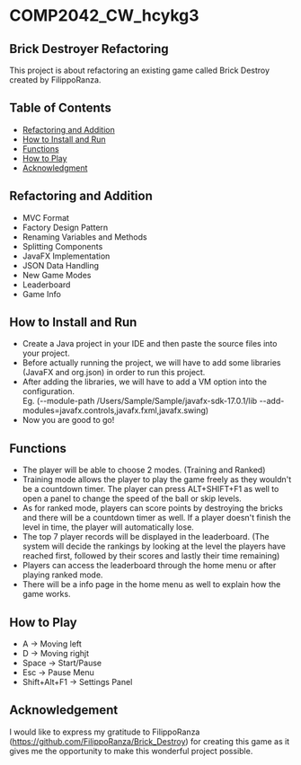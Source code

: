 # COMP2042_CW_hcykg3

## Brick Destroyer Refactoring
This project is about refactoring an existing game called Brick Destroy created by FilippoRanza.

## Table of Contents
* [Refactoring and Addition](#refactoring-and-addition)
* [How to Install and Run](#how-to-install-and-run)
* [Functions](#functions)
* [How to Play](#how-to-play)
* [Acknowledgment](#acknowledgement)

## Refactoring and Addition
* MVC Format
* Factory Design Pattern
* Renaming Variables and Methods
* Splitting Components
* JavaFX Implementation
* JSON Data Handling
* New Game Modes
* Leaderboard
* Game Info

## How to Install and Run
* Create a Java project in your IDE and then paste the source files into your project.
* Before actually running the project, we will have to add some libraries (JavaFX and org.json) in order to run this project. 
* After adding the libraries, we will have to add a VM option into the configuration.     
Eg. (--module-path /Users/Sample/Sample/javafx-sdk-17.0.1/lib --add-modules=javafx.controls,javafx.fxml,javafx.swing)
* Now you are good to go!
	
## Functions

* The player will be able to choose 2 modes. (Training and Ranked)
* Training mode allows the player to play the game freely as they wouldn't be a countdown timer. The player can press ALT+SHIFT+F1 as well to open a panel to change the speed of the ball or skip levels.
* As for ranked mode, players can score points by destroying the bricks and there will be a countdown timer as well. If a player doesn't finish the level in time, the player will automatically lose.
* The top 7 player records will be displayed in the leaderboard. (The system will decide the rankings by looking at the level the players have reached first, followed by their scores and lastly their time remaining)
* Players can access the leaderboard through the home menu or after playing ranked mode.
* There will be a info page in the home menu as well to explain how the game works.
	
## How to Play
* A -> Moving left
* D -> Moving righjt
* Space -> Start/Pause
* Esc -> Pause Menu
* Shift+Alt+F1 -> Settings Panel

## Acknowledgement
I would like to express my gratitude to FilippoRanza (https://github.com/FilippoRanza/Brick_Destroy) for creating this game as it gives me the 
opportunity to make this wonderful project possible.


